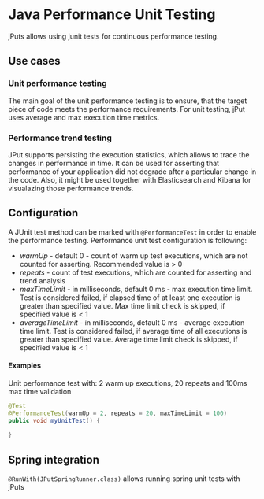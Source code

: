 # Java Performance Unit Testing

jPuts allows using junit tests for continuous performance testing.

## Use cases

### Unit performance testing

The main goal of the unit performance testing is to ensure, that the target piece of code meets the performance requirements. For unit testing, jPut uses average and max execution time metrics.

### Performance trend testing

JPut supports persisting the execution statistics, which allows to trace the changes in performance in time. It can be used for asserting that performance of your application did not degrade after a particular change in the code. Also, it might be used together with Elasticsearch and Kibana for visualazing those performance trends.

## Configuration

A JUnit test method can be marked with `@PerformanceTest` in order to enable the performance testing. Performance unit test configuration is following:

- *warmUp* - default 0 - count of warm up test executions, which are not counted for asserting. Recommended value is > 0
- *repeats* - count of test executions, which are counted for asserting and trend analysis
- *maxTimeLimit* - in milliseconds, default 0 ms - max execution time limit. Test is considered failed, if elapsed time of at least one execution is greater than specified value. Max time limit check is skipped, if specified value is < 1   
- *averageTimeLimit* - in milliseconds, default 0 ms - average execution time limit. Test is considered failed, if average time of all executions is greater than specified value. Average time limit check is skipped, if specified value is < 1

#### Examples

Unit performance test with: 2 warm up executions, 20 repeats and 100ms max time validation

```java
@Test
@PerformanceTest(warmUp = 2, repeats = 20, maxTimeLimit = 100)
public void myUnitTest() {
    
}
```

## Spring integration

`@RunWith(JPutSpringRunner.class)` allows running spring unit tests with jPuts
